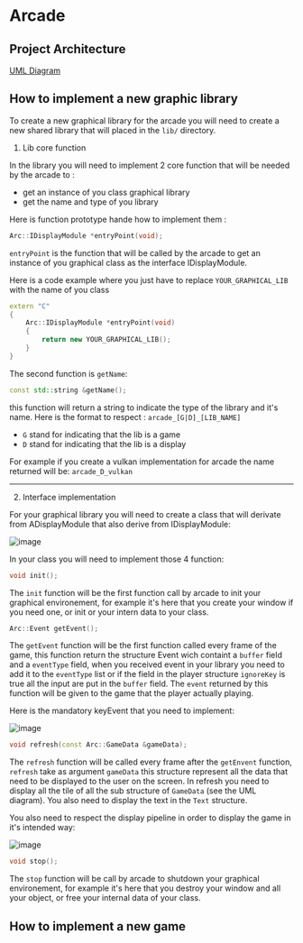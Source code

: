 
# Arcade

## Project Architecture

[UML Diagram](#https://lucid.app/lucidchart/6680fd71-2d91-41ca-bd80-dfa4c7227fbd/edit?viewport_loc=839%2C-53%2C2219%2C1059%2CL.BeP2~polPs&invitationId=inv_59fe9b67-f6d2-46ce-896b-5d7a95774716)

##  How to implement a new graphic library

To create a new graphical library for the arcade you will need to create a new shared library that will placed in the ```lib/``` directory.

1. Lib core function

In the library you will need to implement 2 core function that will be needed by the arcade to :

- get an instance of you class graphical library
- get the name and type of you library

Here is function prototype hande how to implement them :

```c++
Arc::IDisplayModule *entryPoint(void);
```
```entryPoint``` is the function that will be called by the arcade to get an instance of you graphical class as the interface IDisplayModule.

Here is a code example where you just have to replace ```YOUR_GRAPHICAL_LIB``` with the name of you class
```c++
extern "C"
{
    Arc::IDisplayModule *entryPoint(void)
    {
        return new YOUR_GRAPHICAL_LIB();
    }
}
```

The second function is ```getName```:

```c++
const std::string &getName();
```
this function will return a string to indicate the type of the library and it's name.
Here is the format to respect : ```arcade_[G|D]_[LIB_NAME]```
- ```G``` stand for indicating that the lib is a game
- ```D``` stand for indicating that the lib is a display

For example if you create a vulkan implementation for arcade the name returned will be: ```arcade_D_vulkan```

----

2. Interface implementation

For your graphical library you will need to create a class that will derivate from ADisplayModule that also derive from IDisplayModule:

![image](https://github.com/EpitechPromo2027/B-OOP-400-PAR-4-1-arcade-thibaud.cathala/assets/114906947/2db9c873-2799-4b17-ac40-b08021df8fd8)

In your class you will need to implement those 4 function:

```c++
void init();
```
The ```init``` function will be the first function call by arcade to init your graphical environement, for example it's here that you create your window if you need one, or init or your intern data to your class.

```c++
Arc::Event getEvent();
```
The ```getEvent``` function will be the first function called every frame of the game, this function return the structure Event wich containt a `buffer` field and a `eventType` field, when you received event in your library you need to add it to the `eventType` list or if the field in the player structure `ignoreKey` is true all the input are put in the `buffer` field. The `event` returned by this function will be given to the game that the player actually playing.

Here is the mandatory keyEvent that you need to implement:

![image](https://github.com/EpitechPromo2027/B-OOP-400-PAR-4-1-arcade-thibaud.cathala/assets/114906947/558043c6-0e4f-40dd-b40e-9a1ceaba12ad)


```c++
void refresh(const Arc::GameData &gameData);
```
The `refresh` function will be called every frame after the `getEnvent` function, `refresh` take as argument `gameData` this structure represent all the data that need to be displayed to the user on the screen. In refresh you need to display all the tile of all the sub structure of `GameData` (see the UML diagram). You also need to display the text in the `Text` structure.

You also need to respect the display pipeline in order to display the game in it's intended way:

![image](https://github.com/EpitechPromo2027/B-OOP-400-PAR-4-1-arcade-thibaud.cathala/assets/114906947/7b902c3f-ff60-4f45-8938-5065ac07e324)

```c++
void stop();
```
The ```stop``` function will be call by arcade to shutdown your graphical environement, for example it's here that you destroy your window and all your object, or free your internal data of your class.

## How to implement a new game
